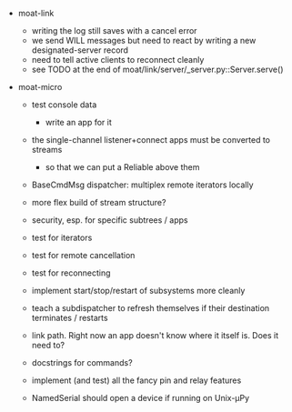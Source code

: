 * moat-link
  * writing the log still saves with a cancel error
  * we send WILL messages but need to react by writing a new
    designated-server record
  * need to tell active clients to reconnect cleanly
  * see TODO at the end of moat/link/server/\_server.py::Server.serve()

* moat-micro
  * test console data
    * write an app for it
  * the single-channel listener+connect apps must be converted to streams
    * so that we can put a Reliable above them
  * BaseCmdMsg dispatcher: multiplex remote iterators locally
  * more flex build of stream structure?
  * security, esp. for specific subtrees / apps
  * test for iterators
  * test for remote cancellation
  * test for reconnecting
  * implement start/stop/restart of subsystems more cleanly
  * teach a subdispatcher to refresh themselves if their destination
    terminates / restarts
  
  * link path. Right now an app doesn't know where it itself is.
    Does it need to?
  
  * docstrings for commands?
  
  * implement (and test) all the fancy pin and relay features
  
  * NamedSerial should open a device if running on Unix-µPy
